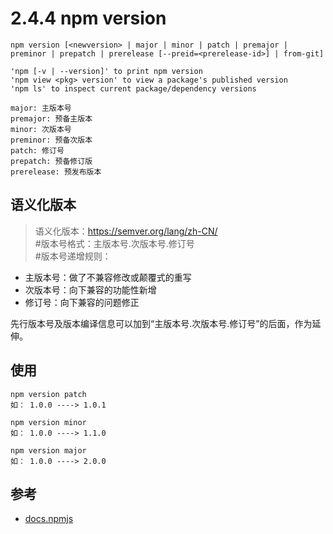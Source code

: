 # 2.4.4 npm version


```
npm version [<newversion> | major | minor | patch | premajor | preminor | prepatch | prerelease [--preid=<prerelease-id>] | from-git]

'npm [-v | --version]' to print npm version
'npm view <pkg> version' to view a package's published version
'npm ls' to inspect current package/dependency versions

major: 主版本号  
premajor: 预备主版本  
minor: 次版本号  
preminor: 预备次版本
patch: 修订号
prepatch: 预备修订版
prerelease: 预发布版本
```

## 语义化版本
>语义化版本：https://semver.org/lang/zh-CN/   
#版本号格式：主版本号.次版本号.修订号   
#版本号递增规则：   
- 主版本号：做了不兼容修改或颠覆式的重写   
- 次版本号：向下兼容的功能性新增   
- 修订号：向下兼容的问题修正   

先行版本号及版本编译信息可以加到“主版本号.次版本号.修订号”的后面，作为延伸。

## 使用

```
npm version patch
如： 1.0.0 ----> 1.0.1

npm version minor
如： 1.0.0 ----> 1.1.0

npm version major
如： 1.0.0 ----> 2.0.0

```

## 参考
- [docs.npmjs](https://docs.npmjs.com/cli/version.html)
